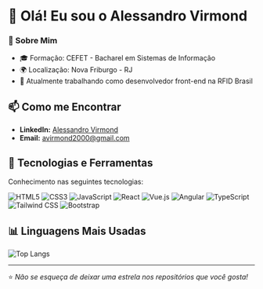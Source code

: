 # 👋 Olá! Eu sou o Alessandro Virmond
<!--  -->
<!-- ![Capa](https://www.exemplo.com/imagem-de-capa.png) -->

### 🌱 Sobre Mim

- 🎓 Formação: CEFET - Bacharel em Sistemas de Informação
- 🌍 Localização: Nova Friburgo - RJ
- 💼 Atualmente trabalhando como desenvolvedor front-end na RFID Brasil

## 📫 Como me Encontrar

- **LinkedIn:** [Alessandro Virmond](https://www.linkedin.com/in/alessandrovirmond/)
- **Email:** avirmond2000@gmail.com


## 🚀 Tecnologias e Ferramentas

Conhecimento nas seguintes tecnologias:

<p align="left">
  <img src="https://img.shields.io/badge/HTML5-%23E34F26.svg?&style=for-the-badge&logo=html5&logoColor=white" alt="HTML5"/>
  <img src="https://img.shields.io/badge/CSS3-%231572B6.svg?&style=for-the-badge&logo=css3&logoColor=white" alt="CSS3"/>
  <img src="https://img.shields.io/badge/JavaScript-%23F7DF1E.svg?&style=for-the-badge&logo=javascript&logoColor=black" alt="JavaScript"/>
  <img src="https://img.shields.io/badge/React-%2361DAFB.svg?&style=for-the-badge&logo=react&logoColor=black" alt="React"/>
  <img src="https://img.shields.io/badge/Vue.js-%234FC08D.svg?&style=for-the-badge&logo=vue-dot-js&logoColor=white" alt="Vue.js"/>
  <img src="https://img.shields.io/badge/Angular-%23DD0031.svg?&style=for-the-badge&logo=angular&logoColor=white" alt="Angular"/>
  <img src="https://img.shields.io/badge/TypeScript-%23007ACC.svg?&style=for-the-badge&logo=typescript&logoColor=white" alt="TypeScript"/>
  <img src="https://img.shields.io/badge/Tailwind_CSS-%2338B2AC.svg?&style=for-the-badge&logo=tailwind-css&logoColor=white" alt="Tailwind CSS"/>
  <img src="https://img.shields.io/badge/Bootstrap-%23563D7C.svg?&style=for-the-badge&logo=bootstrap&logoColor=white" alt="Bootstrap"/>
</p>

## 📊 Linguagens Mais Usadas

![Top Langs](https://github-readme-stats.vercel.app/api?username=alessandro-virmond&show_icons=true&icon_color=ffff80&text_color=d963bb&title_color=bd93fa&layout=compact&bg_color=373a59)



---

⭐️ *Não se esqueça de deixar uma estrela nos repositórios que você gosta!*
